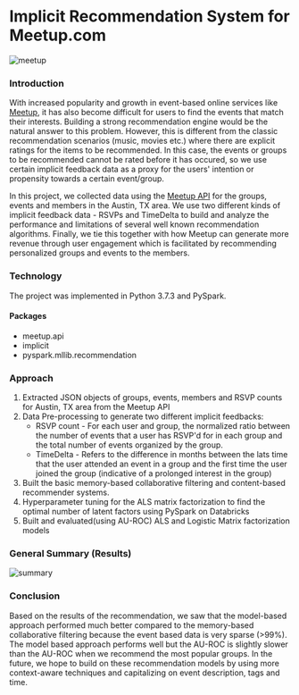 # Implicit Recommendation System for Meetup.com 
![meetup](https://user-images.githubusercontent.com/44115595/72675526-0ccde600-3a4b-11ea-990f-7689736ddc16.PNG)

### Introduction
With increased popularity and growth in event-based online services like [Meetup](https://www.meetup.com/), it has also become difficult for users to find the events that match their interests. Building a strong recommendation engine would be the natural answer to this problem. However, this is different from the classic recommendation scenarios (music, movies etc.) where there are explicit ratings for the items to be recommended. In this case, the events or groups to be recommended cannot be rated before it has occured, so we use certain implicit feedback data as a proxy for the users' intention or propensity towards a certain event/group.

In this project, we collected data using the [Meetup API](https://www.meetup.com/meetup_api/) for the groups, events and members in the Austin, TX area. We use two different kinds of implicit feedback data - RSVPs and TimeDelta to build and analyze the performance and limitations of several well known recommendation algorithms. Finally, we tie this together with how Meetup can generate more revenue through user engagement which is facilitated by recommending personalized groups and events to the members. 

### Technology
The project was implemented in Python 3.7.3 and PySpark.

#### Packages
* meetup.api
* implicit
* pyspark.mllib.recommendation

### Approach
1. Extracted JSON objects of groups, events, members and RSVP counts for Austin, TX area from the Meetup API
2. Data Pre-processing to generate two different implicit feedbacks:
    * RSVP count - For each user and group, the normalized ratio between the number of events that a user has RSVP'd for in each group and the total number of events organized by the group.
    * TimeDelta - Refers to the difference in months between the lats time that the user attended an event in a group and the first time the user joined the group (indicative of a prolonged interest in the group)
3. Built the basic memory-based collaborative filtering and content-based recommender systems.
4. Hyperparameter tuning for the ALS matrix factorization to find the optimal number of latent factors using PySpark on Databricks
5. Built and evaluated(using AU-ROC) ALS and Logistic Matrix factorization models

### General Summary (Results)
![summary](https://user-images.githubusercontent.com/44115595/72679271-41559800-3a73-11ea-8a53-0b88101396db.PNG)

### Conclusion
Based on the results of the recommendation, we saw that the model-based approach performed much better compared to the memory-based collaborative filtering because the event based data is very sparse (>99%). The model based approach performs well but the AU-ROC is slightly slower than the AU-ROC when we recommend the most popular groups. In the future, we hope to build on these recommendation models by using more context-aware techniques and capitalizing on event description, tags and time.

